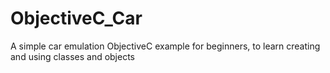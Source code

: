 ObjectiveC_Car
==============
A simple car emulation ObjectiveC example for beginners, to learn creating and using classes and objects
